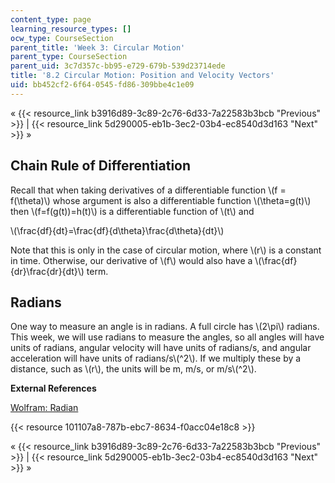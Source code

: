 ```yaml
---
content_type: page
learning_resource_types: []
ocw_type: CourseSection
parent_title: 'Week 3: Circular Motion'
parent_type: CourseSection
parent_uid: 3c7d357c-bb95-e729-679b-539d23714ede
title: '8.2 Circular Motion: Position and Velocity Vectors'
uid: bb452cf2-6f64-0545-fd86-309bbe4c1e09
---
```


« {{< resource_link b3916d89-3c89-2c76-6d33-7a22583b3bcb "Previous" >}} | {{< resource_link 5d290005-eb1b-3ec2-03b4-ec8540d3d163 "Next" >}} »

Chain Rule of Differentiation
-----------------------------

Recall that when taking derivatives of a differentiable function \\(f = f(\\theta)\\) whose argument is also a differentiable function \\(\\theta=g(t)\\) then \\(f=f(g(t))=h(t)\\) is a differentiable function of \\(t\\) and

\\(\\frac{df}{dt}=\\frac{df}{d\\theta}\\frac{d\\theta}{dt}\\)

Note that this is only in the case of circular motion, where \\(r\\) is a constant in time. Otherwise, our derivative of \\(f\\) would also have a \\(\\frac{df}{dr}\\frac{dr}{dt}\\) term.

Radians
-------

One way to measure an angle is in radians. A full circle has \\(2\\pi\\) radians. This week, we will use radians to measure the angles, so all angles will have units of radians, angular velocity will have units of radians/s, and angular acceleration will have units of radians/s\\(^2\\). If we multiply these by a distance, such as \\(r\\), the units will be m, m/s, or m/s\\(^2\\).

**External References**

[Wolfram: Radian](http://mathworld.wolfram.com/Radian.html)

{{< resource 101107a8-787b-ebc7-8634-f0acc04e18c8 >}}

« {{< resource_link b3916d89-3c89-2c76-6d33-7a22583b3bcb "Previous" >}} | {{< resource_link 5d290005-eb1b-3ec2-03b4-ec8540d3d163 "Next" >}} »